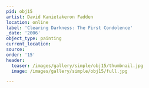 ```yaml
---
pid: obj15
artist: David Kanietakeron Fadden
location: online
label: 'Clearing Darkness: The First Condolence'
_date: '2006'
object_type: painting
current_location:
source:
order: '15'
header:
  teaser: /images/gallery/simple/obj15/thumbnail.jpg
  image: /images/gallery/simple/obj15/full.jpg

---
```


